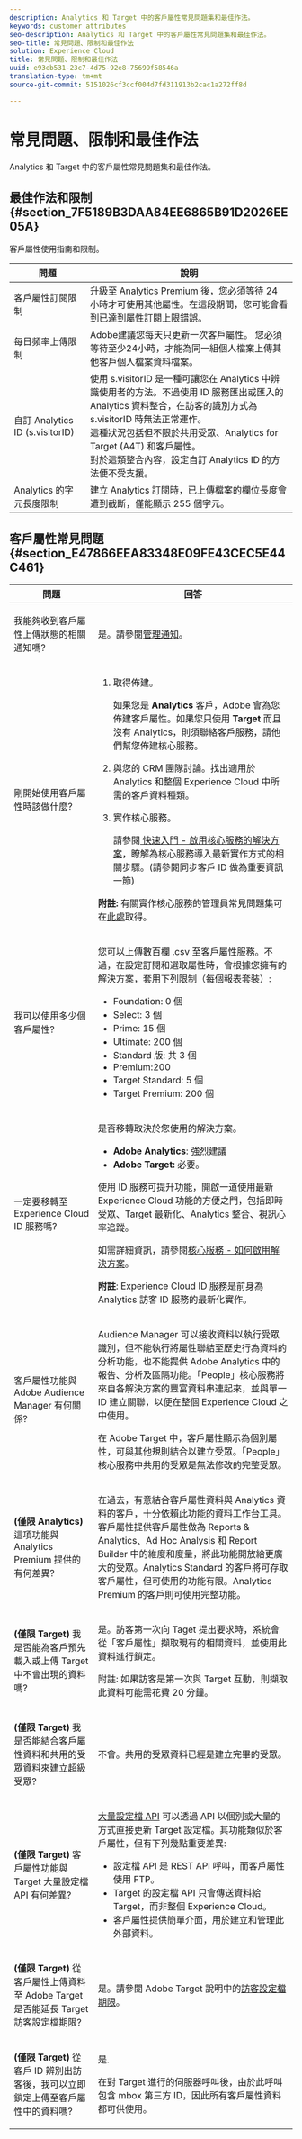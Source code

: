 ```yaml
---
description: Analytics 和 Target 中的客戶屬性常見問題集和最佳作法。
keywords: customer attributes
seo-description: Analytics 和 Target 中的客戶屬性常見問題集和最佳作法。
seo-title: 常見問題、限制和最佳作法
solution: Experience Cloud
title: 常見問題、限制和最佳作法
uuid: e93eb531-23c7-4d75-92e8-75699f58546a
translation-type: tm+mt
source-git-commit: 5151026cf3ccf004d7fd311913b2cac1a272ff8d

---
```



# 常見問題、限制和最佳作法

Analytics 和 Target 中的客戶屬性常見問題集和最佳作法。


## 最佳作法和限制 {#section_7F5189B3DAA84EE6865B91D2026EE05A}

客戶屬性使用指南和限制。

| 問題 | 說明 |
|--- |--- |
| 客戶屬性訂閱限制 | 升級至 Analytics Premium 後，您必須等待 24 小時才可使用其他屬性。在這段期間，您可能會看到已達到屬性訂閱上限錯誤。 |
| 每日頻率上傳限制 | Adobe建議您每天只更新一次客戶屬性。 您必須等待至少24小時，才能為同一組個人檔案上傳其他客戶個人檔案資料檔案。 |
| 自訂 Analytics ID (s.visitorID) | 使用  s.visitorID 是一種可讓您在 Analytics 中辨識使用者的方法。不過使用 ID 服務匯出或匯入的 Analytics 資料整合，在訪客的識別方式為 s.visitorID 時無法正常運作。<br>這種狀況包括但不限於共用受眾、Analytics for Target (A4T) 和客戶屬性。<br>對於這類整合內容，設定自訂 Analytics ID 的方法便不受支援。 |
| Analytics 的字元長度限制 | 建立 Analytics 訂閱時，已上傳檔案的欄位長度會遭到截斷，僅能顯示 255 個字元。 |

## 客戶屬性常見問題 {#section_E47866EEA83348E09FE43CEC5E44C461}

<table id="table_88631069013B408EBB0A810657662B36"> 
 <thead> 
  <tr> 
   <th colname="col1" class="entry"> 問題 </th> 
   <th colname="col2" class="entry"> 回答 </th> 
  </tr> 
 </thead>
 <tbody> 
  <tr> 
   <td colname="col1"> <p>我能夠收到客戶屬性上傳狀態的相關通知嗎? </p> </td> 
   <td colname="col2"> <p>是。請參閱<a href="../admin-getting-started/organizations.md#concept_0105453AD71847B8BFCAF4A40915F157" format="dita" scope="local">管理通知</a>。 </p> </td> 
  </tr> 
  <tr> 
   <td colname="col1"> <p> 剛開始使用客戶屬性時該做什麼? </p> </td> 
   <td colname="col2"> 
    <ol id="ol_1FACEF0990B6486B8DE86245D17695A8"> 
     <li id="li_F0C1542853684F8591FDC1B441D31A56"> <p>取得佈建。 </p> <p>如果您是 <b>Analytics</b> 客戶，Adobe 會為您佈建客戶屬性。如果您只使用 <b>Target</b> 而且沒有 Analytics，則須聯絡客戶服務，請他們幫您佈建核心服務。 </p> </li> 
     <li id="li_444FEDEE4B7244F79BA847662F5B17CB"> <p>與您的 CRM 團隊討論。找出適用於 Analytics 和整個 Experience Cloud 中所需的客戶資料種類。 </p> </li> 
     <li id="li_32D4AAF8C29748A78801A0E1BFB37AF5"> <p>實作核心服務。 </p> <p>請參閱<a href="../core-services/core-services.md#concept_07ED1D5C64234E77976E6D572E78FB9C" format="dita" scope="local"> 快速入門 - 啟用核心服務的解決方案</a>，瞭解為核心服務導入最新實作方式的相關步驟。(請參閱同步客戶 ID 做為重要資訊一節) </p> </li> 
    </ol> <p> <b>附註:</b> 有關實作核心服務的管理員常見問題集可在<a href="../admin-getting-started/faq.md#concept_13219B4E51784577B6FF78AAA203DE91" format="dita" scope="local">此處</a>取得。 </p> </td> 
  </tr> 
  <tr> 
   <td colname="col1"> <p> 我可以使用多少個客戶屬性? </p> </td> 
   <td colname="col2"> <p>您可以上傳數百欄 <span class="filepath">.csv</span> 至客戶屬性服務。不過，在設定訂閱和選取屬性時，會根據您擁有的解決方案，套用下列限制（每個報表套裝）:</p> <p> 
     <ul>
     <li>Foundation: 0 個</li>
     <li>Select: 3 個</li>
     <li>Prime: 15 個</li>
     <li>Ultimate: 200 個</li>
     <li>Standard 版: 共 3 個</li>
     <li>Premium:200</li>
     <li>Target Standard: 5 個</li>
     <li>Target Premium: 200 個</li></ul>
     </td> 
  </tr> 
  <tr> 
   <td colname="col1"> <p>一定要移轉至 Experience Cloud ID 服務嗎? </p> </td> 
   <td colname="col2"> <p>是否移轉取決於您使用的解決方案。 </p> <p> 
     <ul id="ul_9C473434B5DA4C6299AAB209DEDFCDE7"> 
      <li id="li_8BC10EB2825F4ADF8CA61F71D4994A28"> <b>Adobe Analytics</b>: 強烈建議 </li> 
      <li id="li_56F518E3F3DF4C93B6F7EF3B40ACC52F"> <b>Adobe Target:</b> 必要。 </li> 
     </ul> </p> <p>使用 ID 服務可提升功能，開啟一道使用最新 Experience Cloud 功能的方便之門，包括即時受眾、Target 最新化、Analytics 整合、視訊心率追蹤。 </p> <p>如需詳細資訊，請參閱<a href="../core-services/core-services.md#concept_07ED1D5C64234E77976E6D572E78FB9C" format="dita" scope="local">核心服務 - 如何啟用解決方案</a>。 </p> <p> <b>附註</b>: <span class="term">Experience Cloud ID 服務</span>是前身為 <span class="term">Analytics 訪客 ID 服務</span>的最新化實作。 </p> </td> 
  </tr> 
  <tr> 
   <td colname="col1"> <p>客戶屬性功能與 Adobe Audience Manager 有何關係? </p> </td> 
   <td colname="col2"> <p>Audience Manager 可以接收資料以執行受眾識別，但不能執行將屬性聯結至歷史行為資料的分析功能，也不能提供 Adobe Analytics 中的報告、分析及區隔功能。「People」核心服務將來自各解決方案的豐富資料串連起來，並與單一 ID 建立關聯，以便在整個 Experience Cloud 之中使用。 </p> <p> 在 Adobe Target 中，客戶屬性顯示為個別屬性，可與其他規則結合以建立受眾。「People」核心服務中共用的受眾是無法修改的完整受眾。 </p> </td> 
  </tr> 
  <tr> 
   <td colname="col1"> <p> <b>(僅限 Analytics) </b>這項功能與 Analytics Premium 提供的有何差異? </p> </td> 
   <td colname="col2"> <p>在過去，有意結合客戶屬性資料與 Analytics 資料的客戶，十分依賴此功能的資料工作台工具。客戶屬性提供客戶屬性做為 Reports &amp; Analytics、Ad Hoc Analysis 和 Report Builder 中的維度和度量，將此功能開放給更廣大的受眾。Analytics Standard 的客戶將可存取客戶屬性，但可使用的功能有限。Analytics Premium 的客戶則可使用完整功能。 </p> </td> 
  </tr> 
  <tr> 
   <td colname="col1"> <p> <b>(僅限 Target)</b> 我是否能為客戶預先載入或上傳 Target 中不曾出現的資料嗎? </p> </td> 
   <td colname="col2"> <p> 是。訪客第一次向 Taget 提出要求時，系統會從「客戶屬性」擷取現有的相關資料，並使用此資料進行鎖定。 </p> <p> <p>附註: 如果訪客是第一次與 Target 互動，則擷取此資料可能需花費 20 分鐘。 </p> </p> </td> 
  </tr> 
  <tr> 
   <td colname="col1"> <p> <b>(僅限 Target)</b> 我是否能結合客戶屬性資料和共用的受眾資料來建立超級受眾? </p> </td> 
   <td colname="col2"> <p>不會。共用的受眾資料已經是建立完畢的受眾。 </p> </td> 
  </tr> 
  <tr> 
   <td colname="col1"> <p> <b>(僅限 Target) </b>客戶屬性功能與 Target 大量設定檔 API 有何差異? </p> </td> 
   <td colname="col2"> <p> <a href="https://www.adobe.io/apis/experiencecloud/target.html" format="https" scope="external">大量設定檔 API</a> 可以透過 API 以個別或大量的方式直接更新 Target 設定檔。其功能類似於客戶屬性，但有下列幾點重要差異: </p> 
    <ul id="ul_5AAA4A8497C04F50A8AAA9F776BB868E"> 
     <li id="li_B20AEA397F3B4C86A1140CDA61ABD575">設定檔 API 是 REST API 呼叫，而客戶屬性使用 FTP。 </li> 
     <li id="li_7FBE428EF5D34B6AA09B6368E8210344">Target 的設定檔 API 只會傳送資料給 Target，而非整個 Experience Cloud。 </li> 
     <li id="li_CBB4D3FAF53944E0A066A4AD9F9C8760">客戶屬性提供簡單介面，用於建立和管理此外部資料。 </li> 
    </ul> </td> 
  </tr> 
  <tr> 
   <td colname="col1"> <p> <b>(僅限 Target)</b> 從客戶屬性上傳資料至 Adobe Target 是否能延長 Target 訪客設定檔期限? </p> </td> 
   <td colname="col2"> <p>是。請參閱 Adobe Target 說明中的<a href="https://docs.adobe.com/content/help/en/target/using/audiences/visitor-profiles/visitor-profile.html" format="https" scope="external">訪客設定檔期限</a>。 </p> </td> 
  </tr> 
  <tr> 
   <td colname="col1"> <p> <b> (僅限 Target)</b> 從客戶 ID 辨別出訪客後，我可以立即鎖定上傳至客戶屬性中的資料嗎? </p> </td> 
   <td colname="col2"> <p>是. </p> <p>在對 Target 進行的伺服器呼叫後，由於此呼叫包含 mbox 第三方 ID，因此所有客戶屬性資料都可供使用。 </p> </td> 
  </tr> 
 </tbody> 
</table>
